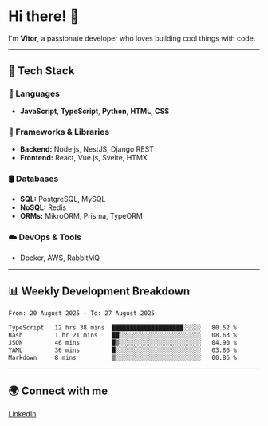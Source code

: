 
# Hi there! 👋

I'm **Vitor**, a passionate developer who loves building cool things with code.

---
## 🔧 Tech Stack

### 📌 Languages
- **JavaScript**, **TypeScript**, **Python**, **HTML**, **CSS**

### 🚀 Frameworks & Libraries
- **Backend:** Node.js, NestJS, Django REST
- **Frontend:** React, Vue.js, Svelte, HTMX

### 🛢️ Databases
- **SQL:** PostgreSQL, MySQL
- **NoSQL:** Redis
- **ORMs:** MikroORM, Prisma, TypeORM

### ☁️ DevOps & Tools
- Docker, AWS, RabbitMQ

---
## 📊 Weekly Development Breakdown

<!--START_SECTION:waka-->

```txt
From: 20 August 2025 - To: 27 August 2025

TypeScript   12 hrs 38 mins  ████████████████████░░░░░   80.52 %
Bash         1 hr 21 mins    ██░░░░░░░░░░░░░░░░░░░░░░░   08.63 %
JSON         46 mins         █▒░░░░░░░░░░░░░░░░░░░░░░░   04.90 %
YAML         36 mins         █░░░░░░░░░░░░░░░░░░░░░░░░   03.86 %
Markdown     8 mins          ▒░░░░░░░░░░░░░░░░░░░░░░░░   00.86 %
```

<!--END_SECTION:waka-->

---
## 🌍 Connect with me
[LinkedIn](https://www.linkedin.com/in/vitorlc)
